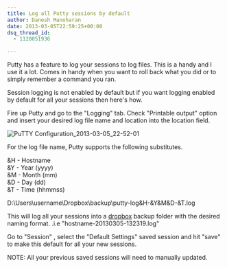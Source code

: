 ```yaml
---
title: Log all Putty sessions by default
author: Danesh Manoharan
date: 2013-03-05T22:59:25+00:00
dsq_thread_id:
  - 1120051936

---
```

Putty has a feature to log your sessions to log files. This is a handy and I use it a lot. Comes in handy when you want to roll back what you did or to simply remember a command you ran.

Session logging is not enabled by default but if you want logging enabled by default for all your sessions then here's how.

Fire up Putty and go to the "Logging" tab. Check "Printable output" option and insert your desired log file name and location into the location field.

![PuTTY Configuration_2013-03-05_22-52-01](/wp-content/uploads/2013/03/PuTTY-Configuration_2013-03-05_22-52-01-450x432.png)

For the log file name, Putty supports the following substitutes.

&H - Hostname  
&Y - Year (yyyy)  
&M - Month (mm)  
&D - Day (dd)  
&T - Time (hhmmss)

D:\Users\username\Dropbox\backup\putty-log\&H-&Y&M&D-&T.log

This will log all your sessions into a [dropbox][2] backup folder with the desired naming format. .i.e "hostname-20130305-132319.log"

Go to "Session" , select the "Default Settings" saved session and hit "save" to make this default for all your new sessions.

NOTE: All your previous saved sessions will need to manually updated.

 [1]: /wp-content/uploads/2013/03/PuTTY-Configuration_2013-03-05_22-52-01.png
 [2]: http://db.tt/MPUL3zQ
